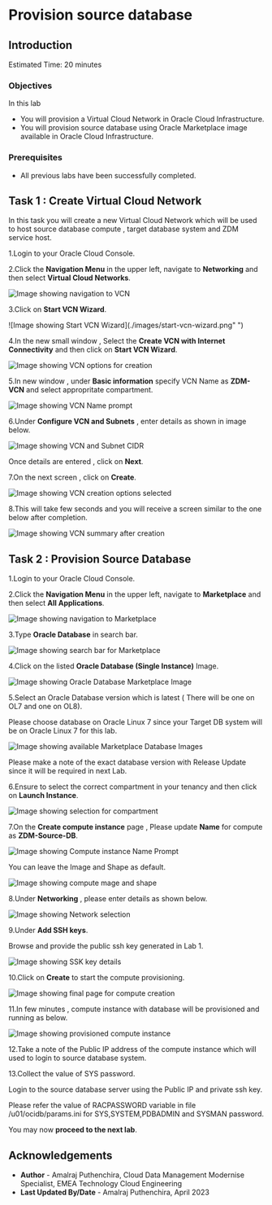 # Provision source database

## Introduction

Estimated Time: 20 minutes

### Objectives

In this lab

* You will provision a Virtual Cloud Network in Oracle Cloud Infrastructure.
* You will provision source database using Oracle Marketplace image available in Oracle Cloud Infrastructure.

### Prerequisites

* All previous labs have been successfully completed.

## Task 1 : Create Virtual Cloud Network

In this task you will create a new Virtual Cloud Network which will be used to host source database compute , target database system and ZDM service host.

1.Login to your Oracle Cloud Console.

2.Click the **Navigation Menu** in the upper left, navigate to **Networking** and then select **Virtual Cloud Networks**.
   
![Image showing navigation to VCN](./images/navigate-to-vcn.png " ")
 
3.Click on **Start VCN Wizard**.

![Image showing Start VCN Wizard](./images/start-vcn-wizard.png" ")

4.In the new small window , Select the **Create VCN with Internet Connectivity** and then click on **Start VCN Wizard**.

![Image showing VCN options for creation](./images/vcn-create-options.png " ")

5.In new window , under **Basic information** specify VCN Name as **ZDM-VCN** and select appropritate compartment.

![Image showing VCN Name prompt](./images/vcn-name-prompt.png)

6.Under **Configure VCN and Subnets** , enter details as shown in image below.

![Image showing VCN and Subnet CIDR](./images/vcn-cidr-info.png " ")

Once details are entered , click on **Next**.

7.On the next screen , click on **Create**.

![Image showing VCN creation options selected](./images/vcn-summary.png " ")

8.This will take few seconds and you will receive a screen similar to the one below after completion.

![Image showing VCN summary after creation](./images/vcn-creation-summary.png " ")


## Task 2 : Provision Source Database

1.Login to your Oracle Cloud Console.

2.Click the **Navigation Menu** in the upper left, navigate to **Marketplace** and then select **All Applications**.

![Image showing navigation to Marketplace](./images/navigate-to-marketplace.png " ")

3.Type **Oracle Database** in search bar.

![Image showing search bar for Marketplace](./images/search-marketplace.png " ")

4.Click on the listed **Oracle Database (Single Instance)** Image.

![Image showing Oracle Database Marketplace Image](./images/oracle-database-image.png " ")

5.Select an Oracle Database version which is latest ( There will be one on OL7 and one on OL8).
    
Please choose database on Oracle Linux 7 since your Target DB system will be on Oracle Linux 7 for this lab.

![Image showing available Marketplace Database Images](./images/db-image-options.png " ")

Please make a note of the exact database version with Release Update since it will be required in next Lab.

6.Ensure to select the correct compartment in your tenancy and then click on **Launch Instance**.

![Image showing selection for compartment](./images/compartment.png)

7.On the **Create compute instance** page , Please update **Name** for compute as **ZDM-Source-DB**.

![Image showing Compute instance Name Prompt](./images/compute-name-prompt.png)

You can leave the Image and Shape as default.

![Image showing compute mage and shape](./images/image-shape.png)

8.Under **Networking** , please enter details as shown below.

![Image showing Network selection](./images/network-details.png " ")

9.Under **Add SSH keys**.

Browse and provide the public ssh key generated in Lab 1.

![Image showing SSK key details](./images/ssh-key-upload.png " ")

10.Click on **Create** to start the compute provisioning.

![Image showing final page for compute creation](./images/compute-creation.png " ")

11.In few minutes , compute instance with database will be provisioned and running as below.
   
![Image showing provisioned compute instance](./images/prov-final.png)

12.Take a note of the Public IP address of the compute instance which will used to login to source database system.

13.Collect the value of SYS password.

Login to the source database server using the Public IP and private ssh key.

Please refer the value of RACPASSWORD variable in file /u01/ocidb/params.ini for SYS,SYSTEM,PDBADMIN and SYSMAN password.

    
    
You may now **proceed to the next lab**.

## Acknowledgements
* **Author** - Amalraj Puthenchira, Cloud Data Management Modernise Specialist, EMEA Technology Cloud Engineering
* **Last Updated By/Date** - Amalraj Puthenchira, April 2023

